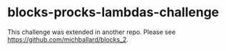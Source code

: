 blocks-procks-lambdas-challenge
===============================

This challenge was extended in another repo.  Please see https://github.com/michballard/blocks_2.  
